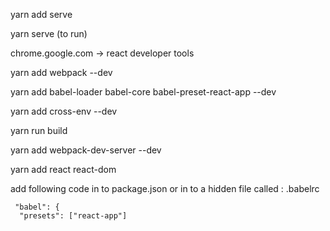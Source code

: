 yarn add serve

yarn serve (to run)

chrome.google.com -> react developer tools

yarn add webpack --dev

yarn add babel-loader babel-core babel-preset-react-app --dev

yarn add cross-env --dev

yarn run build

yarn add webpack-dev-server --dev

yarn add react react-dom

add following  code in to package.json or in to a hidden file called : .babelrc

```
 "babel": {
  "presets": ["react-app"]

```
